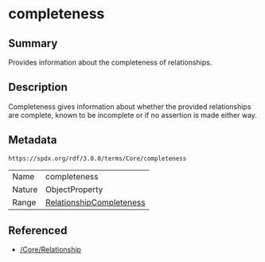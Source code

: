 <!-- Automatically generated by spec-parser v2.3.0 on 2024-07-16T15:00:52.540788+00:00 -->
<!-- SPDX-License-Identifier: Community-Spec-1.0 -->

# completeness

## Summary

Provides information about the completeness of relationships.


## Description

Completeness gives information about whether the provided relationships are
complete, known to be incomplete or if no assertion is made either way.


## Metadata

`https://spdx.org/rdf/3.0.0/terms/Core/completeness`


| | |
|---|---|
| Name | completeness |
| Nature | ObjectProperty |
| Range | [RelationshipCompleteness](../Vocabularies/RelationshipCompleteness.md) |




## Referenced

- [/Core/Relationship](../../Core/Classes/Relationship.md)


